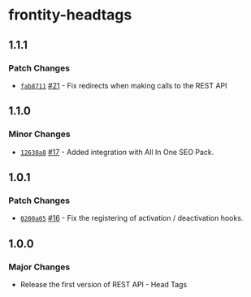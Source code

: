 # frontity-headtags

## 1.1.1

### Patch Changes

- [`fab8711`](https://github.com/frontity/wp-plugins/commit/fab87113b088c8d37426bce58ad997a135a33c56) [#21](https://github.com/frontity/wp-plugins/pull/21) - Fix redirects when making calls to the REST API

## 1.1.0

### Minor Changes

- [`12638a8`](https://github.com/frontity/wp-plugins/commit/12638a86dab060a3ec5a948b83dd5ea912ae413f) [#17](https://github.com/frontity/wp-plugins/pull/17) - Added integration with All In One SEO Pack.

## 1.0.1

### Patch Changes

- [`0200a05`](https://github.com/frontity/wp-plugins/commit/0200a05ddb59d577d69eef54e7632e38a91b2eba) [#16](https://github.com/frontity/wp-plugins/pull/16) - Fix the registering of activation / deactivation hooks.

## 1.0.0

### Major Changes

- Release the first version of REST API - Head Tags

